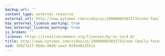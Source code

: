 ```yaml
---
backup_url: ''
content_type: external-resource
external_url: http://www.nytimes.com/video/us/100000003031733/one-family-faces-the-immigration-debate.html
has_external_licence_warning: true
has_external_license_warning: true
is_broken: ''
license: https://creativecommons.org/licenses/by-nc-sa/4.0/
title: http://www.nytimes.com/video/us/100000003031733/one-family-faces-the-immigration-debate.html
uid: 34927a1f-0b9a-40d8-aaa5-0294d8a1551a
---
```

